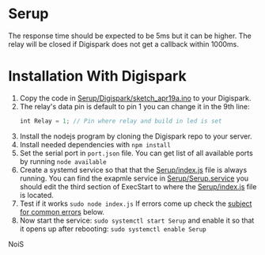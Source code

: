 # Serup
The response time should be expected to be 5ms but it can be higher. The relay will be closed if Digispark does not get a callback within 1000ms.

# Installation With Digispark
1. Copy the code in [Serup/Digispark/sketch_apr19a.ino](https://github.com/JAAKKQ/Serup/blob/9cc2eb3eda77c6d3fff1ad7565a52c964c34f214/arduino/sketch_apr19a/sketch_apr19a.ino) to your Digispark.
2. The relay's data pin is default to pin 1 you can change it in the 9th line:
    ```JavaScript
    int Relay = 1; // Pin where relay and build in led is set
    ```
3. Install the nodejs program by cloning the Digispark repo to your server.
4. Install needed dependencies with `npm install`
5. Set the serial port in `port.json` file. You can get list of all available ports by running `node available`
6. Create a systemd service so that that the [Serup/index.js](https://github.com/JAAKKQ/Serup/blob/36ca9b89a94d03b8ee28af13ca9a03aace742f46/index.js) file is always running. You can find the exapmle service in [Serup/Serup.service](https://github.com/JAAKKQ/Serup/blob/36ca9b89a94d03b8ee28af13ca9a03aace742f46/Serup.service) you should edit the third section of ExecStart to where the [Serup/index.js](https://github.com/JAAKKQ/Serup/blob/36ca9b89a94d03b8ee28af13ca9a03aace742f46/index.js) file is located.
7. Test if it works `sudo node index.js` If errors come up check the [subject for common errors](https://github.com/JAAKKQ/Serup#common-errors) below.
8. Now start the service: `sudo systemctl start Serup` and enable it so that it opens up after rebooting: `sudo systemctl enable Serup`

NoiS